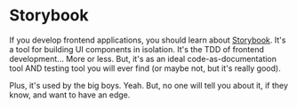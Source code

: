 # Storybook

If you develop frontend applications, you should learn about [Storybook](https://storybook.js.org). It's a tool for building UI components in isolation. It's the TDD of frontend development... More or less. But, it's as an ideal code-as-documentation tool AND testing tool you will ever find (or maybe not, but it's really good).

Plus, it's used by the big boys. Yeah. But, no one will tell you about it, if they know, and want to have an edge.
